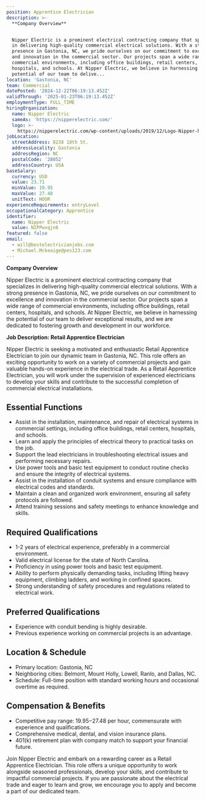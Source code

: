 ```yaml
---
position: Apprentice Electrician
description: >-
  **Company Overview**


  Nipper Electric is a prominent electrical contracting company that specializes
  in delivering high-quality commercial electrical solutions. With a strong
  presence in Gastonia, NC, we pride ourselves on our commitment to excellence
  and innovation in the commercial sector. Our projects span a wide range of
  commercial environments, including office buildings, retail centers,
  hospitals, and schools. At Nipper Electric, we believe in harnessing the
  potential of our team to delive...
location: 'Gastonia, NC'
team: Commercial
datePosted: '2024-12-22T06:19:13.452Z'
validThrough: '2025-01-23T06:19:13.452Z'
employmentType: FULL_TIME
hiringOrganization:
  name: Nipper Electric
  sameAs: 'https://nipperelectric.com/'
  logo: >-
    https://nipperelectric.com/wp-content/uploads/2019/12/Logo-Nipper-horizontal-primary.png
jobLocation:
  streetAddress: 8238 10th St.
  addressLocality: Gastonia
  addressRegion: NC
  postalCode: '28052'
  addressCountry: USA
baseSalary:
  currency: USD
  value: 23.71
  minValue: 19.95
  maxValue: 27.48
  unitText: HOUR
experienceRequirements: entryLevel
occupationalCategory: Apprentice
identifier:
  name: Nipper Electric
  value: NIPPwvqjn6
featured: false
email:
  - will@bestelectricianjobs.com
  - Michael.Mckeaige@pes123.com
---
```




**Company Overview**

Nipper Electric is a prominent electrical contracting company that specializes in delivering high-quality commercial electrical solutions. With a strong presence in Gastonia, NC, we pride ourselves on our commitment to excellence and innovation in the commercial sector. Our projects span a wide range of commercial environments, including office buildings, retail centers, hospitals, and schools. At Nipper Electric, we believe in harnessing the potential of our team to deliver exceptional results, and we are dedicated to fostering growth and development in our workforce.

**Job Description: Retail Apprentice Electrician**

Nipper Electric is seeking a motivated and enthusiastic Retail Apprentice Electrician to join our dynamic team in Gastonia, NC. This role offers an exciting opportunity to work on a variety of commercial projects and gain valuable hands-on experience in the electrical trade. As a Retail Apprentice Electrician, you will work under the supervision of experienced electricians to develop your skills and contribute to the successful completion of commercial electrical installations.

## Essential Functions

- Assist in the installation, maintenance, and repair of electrical systems in commercial settings, including office buildings, retail centers, hospitals, and schools.
- Learn and apply the principles of electrical theory to practical tasks on the job.
- Support the lead electricians in troubleshooting electrical issues and performing necessary repairs.
- Use power tools and basic test equipment to conduct routine checks and ensure the integrity of electrical systems.
- Assist in the installation of conduit systems and ensure compliance with electrical codes and standards.
- Maintain a clean and organized work environment, ensuring all safety protocols are followed.
- Attend training sessions and safety meetings to enhance knowledge and skills.

## Required Qualifications

- 1-2 years of electrical experience, preferably in a commercial environment.
- Valid electrical license for the state of North Carolina.
- Proficiency in using power tools and basic test equipment.
- Ability to perform physically demanding tasks, including lifting heavy equipment, climbing ladders, and working in confined spaces.
- Strong understanding of safety procedures and regulations related to electrical work.

## Preferred Qualifications

- Experience with conduit bending is highly desirable.
- Previous experience working on commercial projects is an advantage.

## Location & Schedule

- Primary location: Gastonia, NC
- Neighboring cities: Belmont, Mount Holly, Lowell, Ranlo, and Dallas, NC.
- Schedule: Full-time position with standard working hours and occasional overtime as required.

## Compensation & Benefits

- Competitive pay range: $19.95-$27.48 per hour, commensurate with experience and qualifications.
- Comprehensive medical, dental, and vision insurance plans.
- 401(k) retirement plan with company match to support your financial future.

Join Nipper Electric and embark on a rewarding career as a Retail Apprentice Electrician. This role offers a unique opportunity to work alongside seasoned professionals, develop your skills, and contribute to impactful commercial projects. If you are passionate about the electrical trade and eager to learn and grow, we encourage you to apply and become a part of our dedicated team.